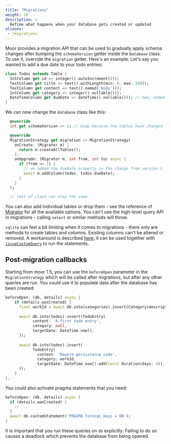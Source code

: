 ```yaml
---
title: "Migrations"
weight: 10
description: >
  Define what happens when your database gets created or updated
aliases:
 - /migrations
---
```


Moor provides a migration API that can be used to gradually apply schema changes after bumping
the `schemaVersion` getter inside the `Database` class. To use it, override the `migration`
getter. Here's an example: Let's say you wanted to add a due date to your todo entries:
```dart
class Todos extends Table {
  IntColumn get id => integer().autoIncrement()();
  TextColumn get title => text().withLength(min: 6, max: 10)();
  TextColumn get content => text().named('body')();
  IntColumn get category => integer().nullable()();
  DateTimeColumn get dueDate => dateTime().nullable()(); // new, added column
}
```
We can now change the `database` class like this:
```dart
  @override
  int get schemaVersion => 2; // bump because the tables have changed

  @override
  MigrationStrategy get migration => MigrationStrategy(
    onCreate: (Migrator m) {
      return m.createAllTables();
    },
    onUpgrade: (Migrator m, int from, int to) async {
      if (from == 1) {
        // we added the dueDate property in the change from version 1
        await m.addColumn(todos, todos.dueDate);
      }
    }
  );

  // rest of class can stay the same
```
You can also add individual tables or drop them - see the reference of [Migrator](https://pub.dev/documentation/moor/latest/moor/Migrator-class.html)
for all the available options. You can't use the high-level query API in migrations - calling `select` or similar 
methods will throw.

`sqlite` can feel a bit limiting when it comes to migrations - there only are methods to create tables and columns.
Existing columns can't be altered or removed. A workaround is described [here](https://stackoverflow.com/a/805508), it
can be used together with [`issueCustomQuery`](https://pub.dev/documentation/moor/latest/moor/Migrator/issueCustomQuery.html)
to run the statements.

## Post-migration callbacks
Starting from moor 1.5, you can use the `beforeOpen` parameter in the `MigrationStrategy` which will be called after
migrations, but after any other queries are run. You could use it to populate data after the database has been created:
```dart
beforeOpen: (db, details) async {
    if (details.wasCreated) {
      final workId = await db.into(categories).insert(Category(description: 'Work'));
    
      await db.into(todos).insert(TodoEntry(
            content: 'A first todo entry',
            category: null,
            targetDate: DateTime.now(),
      ));
    
      await db.into(todos).insert(
            TodoEntry(
              content: 'Rework persistence code',
              category: workId,
              targetDate: DateTime.now().add(const Duration(days: 4)),
      ));
    }
},
```
You could also activate pragma statements that you need:
```dart
beforeOpen: (db, details) async {
  if (details.wasCreated) {
    // ...
  }
  await db.customStatement('PRAGMA foreign_keys = ON');
}
```
It is important that you run these queries on `db` explicitly. Failing to do so causes a deadlock which prevents the
database from being opened.